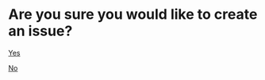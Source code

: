 # Are you sure you would like to create an issue?

[Yes](https://github.com/AutoConversationWeb/AutoConversationWeb.github.io/issues)

[No](https://github.com/AutoConversationWeb/)
